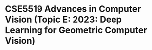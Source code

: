 # CSE5519 Advances in Computer Vision (Topic E: 2023: Deep Learning for Geometric Computer Vision)

